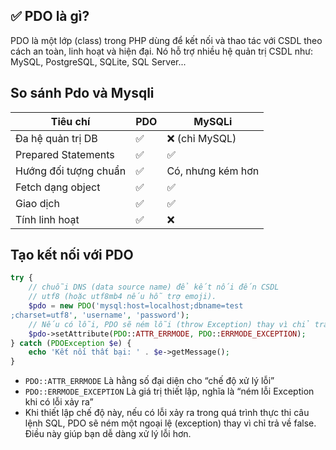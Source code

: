 ## ✅ PDO là gì?
PDO là một lớp (class) trong PHP dùng để kết nối và thao tác với CSDL theo cách an toàn, linh hoạt và hiện đại. Nó hỗ trợ nhiều hệ quản trị CSDL như: MySQL, PostgreSQL, SQLite, SQL Server...

## So sánh Pdo và Mysqli
| Tiêu chí              | PDO | MySQLi            |
| --------------------- | --- | ----------------- |
| Đa hệ quản trị DB     | ✅   | ❌ (chỉ MySQL)     |
| Prepared Statements   | ✅   | ✅                 |
| Hướng đối tượng chuẩn | ✅   | Có, nhưng kém hơn |
| Fetch dạng object     | ✅   | ✅                 |
| Giao dịch             | ✅   | ✅                 |
| Tính linh hoạt        | ✅   | ❌                 |

## Tạo kết nối với PDO
```php
try {
    // chuỗi DNS (data source name) để kết nối đến CSDL
    // utf8 (hoặc utf8mb4 nếu hỗ trợ emoji).
    $pdo = new PDO('mysql:host=localhost;dbname=test
;charset=utf8', 'username', 'password');
    // Nếu có lỗi, PDO sẽ ném lỗi (throw Exception) thay vì chỉ trả về false
    $pdo->setAttribute(PDO::ATTR_ERRMODE, PDO::ERRMODE_EXCEPTION);
} catch (PDOException $e) {
    echo 'Kết nối thất bại: ' . $e->getMessage();
}
```
- `PDO::ATTR_ERRMODE`	Là hằng số đại diện cho “chế độ xử lý lỗi”
- `PDO::ERRMODE_EXCEPTION`	Là giá trị thiết lập, nghĩa là “ném lỗi Exception khi có lỗi xảy ra”
- Khi thiết lập chế độ này, nếu có lỗi xảy ra trong quá trình thực thi câu lệnh SQL, PDO sẽ ném một ngoại lệ (exception) thay vì chỉ trả về false. Điều này giúp bạn dễ dàng xử lý lỗi hơn.